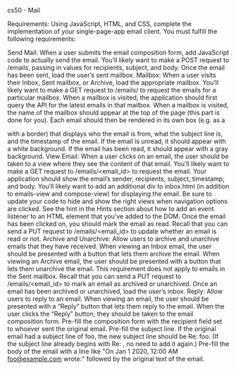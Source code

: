 cs50 - Mail

Requirements:
Using JavaScript, HTML, and CSS, complete the implementation of your single-page-app email client. You must fulfill the following requirements:

Send Mail: When a user submits the email composition form, add JavaScript code to actually send the email.
You’ll likely want to make a POST request to /emails, passing in values for recipients, subject, and body.
Once the email has been sent, load the user’s sent mailbox.
Mailbox: When a user visits their Inbox, Sent mailbox, or Archive, load the appropriate mailbox.
You’ll likely want to make a GET request to /emails/<mailbox> to request the emails for a particular mailbox.
When a mailbox is visited, the application should first query the API for the latest emails in that mailbox.
When a mailbox is visited, the name of the mailbox should appear at the top of the page (this part is done for you).
Each email should then be rendered in its own box (e.g. as a <div> with a border) that displays who the email is from, what the subject line is, and the timestamp of the email.
If the email is unread, it should appear with a white background. If the email has been read, it should appear with a gray background.
View Email: When a user clicks on an email, the user should be taken to a view where they see the content of that email.
You’ll likely want to make a GET request to /emails/<email_id> to request the email.
Your application should show the email’s sender, recipients, subject, timestamp, and body.
You’ll likely want to add an additional div to inbox.html (in addition to emails-view and compose-view) for displaying the email. Be sure to update your code to hide and show the right views when navigation options are clicked.
See the hint in the Hints section about how to add an event listener to an HTML element that you’ve added to the DOM.
Once the email has been clicked on, you should mark the email as read. Recall that you can send a PUT request to /emails/<email_id> to update whether an email is read or not.
Archive and Unarchive: Allow users to archive and unarchive emails that they have received.
When viewing an Inbox email, the user should be presented with a button that lets them archive the email. When viewing an Archive email, the user should be presented with a button that lets them unarchive the email. This requirement does not apply to emails in the Sent mailbox.
Recall that you can send a PUT request to /emails/<email_id> to mark an email as archived or unarchived.
Once an email has been archived or unarchived, load the user’s inbox.
Reply: Allow users to reply to an email.
When viewing an email, the user should be presented with a “Reply” button that lets them reply to the email.
When the user clicks the “Reply” button, they should be taken to the email composition form.
Pre-fill the composition form with the recipient field set to whoever sent the original email.
Pre-fill the subject line. If the original email had a subject line of foo, the new subject line should be Re: foo. (If the subject line already begins with Re: , no need to add it again.)
Pre-fill the body of the email with a line like "On Jan 1 2020, 12:00 AM foo@example.com wrote:" followed by the original text of the email.
